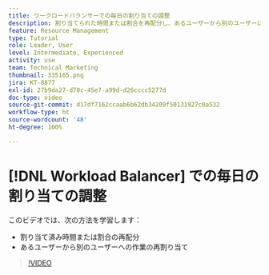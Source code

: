 ```yaml
---
title: ワークロードバランサーでの毎日の割り当ての調整
description: 割り当てられた時間または割合を再配分し、あるユーザーから別のユーザーに作業を再割り当てする方法を説明します。
feature: Resource Management
type: Tutorial
role: Leader, User
level: Intermediate, Experienced
activity: use
team: Technical Marketing
thumbnail: 335165.png
jira: KT-8877
exl-id: 27b9da27-d70c-45e7-a99d-d26cccc5277d
doc-type: video
source-git-commit: d17df7162ccaab6b62db34209f50131927c0a532
workflow-type: ht
source-wordcount: '48'
ht-degree: 100%

---
```


# [!DNL Workload Balancer] での毎日の割り当ての調整

このビデオでは、次の方法を学習します：

* 割り当て済み時間または割合の再配分
* あるユーザーから別のユーザーへの作業の再割り当て


>[!VIDEO](https://video.tv.adobe.com/v/3413846/?quality=12&learn=on&enablevpops&captions=jpn)
